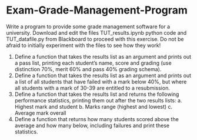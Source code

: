 # Exam-Grade-Management-Program
Write a program to provide some grade management software for a university. Download
and edit the files TUT_results.ipynb python code and TUT_datafile.py from
Blackboard to proceed with this exercise. Do not be afraid to initially experiment with the
files to see how they work!
1. Define a function that takes the results list as an argument and prints out a pass list,
printing each student’s name, score and grading (use distinction 70%, merit 60% and
pass 40% grading schema).
2. Define a function that takes the results list as an argument and prints out a list of all
students that have failed with a mark below 40%, but where all students with a mark
of 30-39 are entitled to a resubmission.
3. Define a function that takes the results list and returns the following performance
statistics, printing them out after the two results lists:
a. Highest mark and student
b. Marks range (highest and lowest)
c. Average mark overall
4. Define a function that returns how many students scored above the average and
how many below, including failures and print these statistics.
